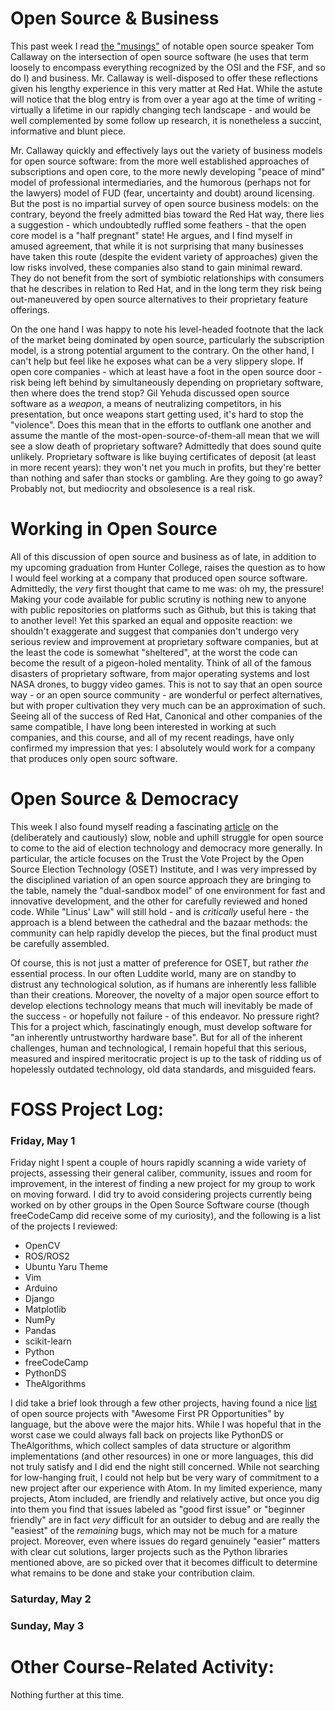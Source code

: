 # Open Source & Business
This past week I read [the "musings"](https://spot.livejournal.com/327801.html) of notable open source speaker Tom Callaway on the intersection of open source software (he uses that term loosely to encompass everything recognized by the OSI and the FSF, and so do I) and business. Mr. Callaway is well-disposed to offer these reflections given his lengthy experience in this very matter at Red Hat. While the astute will notice that the blog entry is from over a year ago at the time of writing - virtually a lifetime in our rapidly changing tech landscape - and would be well complemented by some follow up research, it is nonetheless a succint, informative and blunt piece. 

Mr. Callaway quickly and effectively lays out the variety of business models for open source software: from the more well established approaches of subscriptions and open core, to the more newly developing "peace of mind" model of professional intermediaries, and the humorous (perhaps not for the lawyers) model of FUD (fear, uncertainty and doubt) around licensing. But the post is no impartial survey of open source business models: on the contrary, beyond the freely admitted bias toward the Red Hat way, there lies a suggestion - which undoubtedly ruffled some feathers - that the open core model is a "half pregnant" state! He argues, and I find myself in amused agreement, that while it is not surprising that many businesses have taken this route (despite the evident variety of approaches) given the low risks involved, these companies also stand to gain minimal reward. They do not benefit from the sort of symbiotic relationships with consumers that he describes in relation to Red Hat, and in the long term they risk being out-maneuvered by open source alternatives to their proprietary feature offerings. 

On the one hand I was happy to note his level-headed footnote that the lack of the market being dominated by open source, particularly the subscription model, is a strong potential argument to the contrary. On the other hand, I can't help but feel like he exposes what can be a very slippery slope. If open core companies - which at least have a foot in the open source door - risk being left behind by simultaneously depending on proprietary software, then where does the trend stop? Gil Yehuda discussed open source software as a *weapon*, a means of neutralizing competitors, in his presentation, but once weapons start getting used, it's hard to stop the "violence". Does this mean that in the efforts to outflank one another and assume the mantle of the most-open-source-of-them-all mean that we will see a slow death of proprietary software? Admittedly that does sound quite unlikely. Proprietary software is like buying certificates of deposit (at least in more recent years): they won't net you much in profits, but they're better than nothing and safer than stocks or gambling. Are they going to go away? Probably not, but mediocrity and obsolesence is a real risk.

# Working in Open Source
All of this discussion of open source and business as of late, in addition to my upcoming graduation from Hunter College, raises the question as to how I would feel working at a company that produced open source software. Admittedly, the *very* first thought that came to me was: oh my, the pressure! Making your code available for public scrutiny is nothing new to anyone with public repositories on platforms such as Github, but this is taking that to another level! Yet this sparked an equal and opposite reaction: we shouldn't exaggerate and suggest that companies don't undergo very serious review and improvement at proprietary software companies, but at the least the code is somewhat "sheltered", at the worst the code can become the result of a pigeon-holed mentality. Think of all of the famous disasters of proprietary software, from major operating systems and lost NASA drones, to buggy video games. This is not to say that an open source way - or an open source community - are wonderful or perfect alternatives, but with proper cultivation they very much can be an approximation of such. Seeing all of the success of Red Hat, Canonical and other companies of the same compatible, I have long been interested in working at such companies, and this course, and all of my recent readings, have only confirmed my impression that yes: I absolutely would work for a company that produces only open sourc software. 

# Open Source & Democracy
This week I also found myself reading a fascinating [article](https://opensource.com/article/19/9/voting-fraud-open-source-solution?) on the (deliberately and cautiously) slow, noble and uphill struggle for open source to come to the aid of election technology and democracy more generally. In particular, the article focuses on the Trust the Vote Project by the Open Source Election Technology (OSET) Institute, and I was very impressed by the disciplined variation of an open source approach they are bringing to the table, namely the "dual-sandbox model" of one environment for fast and innovative development, and the other for carefully reviewed and honed code. While "Linus' Law" will still hold - and is *critically* useful here - the approach is a blend between the cathedral and the bazaar methods: the community can help rapidly develop the pieces, but the final product must be carefully assembled. 

Of course, this is not just a matter of preference for OSET, but rather *the* essential process. In our often Luddite world, many are on standby to distrust any technological solution, as if humans are inherently less fallible than their creations. Moreover, the novelty of a major open source effort to develop elections technology means that much will inevitably be made of the success - or hopefully not failure - of this endeavor. No pressure right? This for a project which, fascinatingly enough, must develop software for "an inherently untrustworthy hardware base". But for all of the inherent challenges, human and technological, I remain hopeful that this serious, measured and inspired meritocratic project is up to the task of ridding us of hopelessly outdated technology, old data standards, and misguided fears. 

# FOSS Project Log:
### Friday, May 1
Friday night I spent a couple of hours rapidly scanning a wide variety of projects, assessing their general caliber, community, issues and room for improvement, in the interest of finding a new project for my group to work on moving forward. I did try to avoid considering projects currently being worked on by other groups in the Open Source Software course (though freeCodeCamp did receive some of my curiosity), and the following is a list of the projects I reviewed:

- OpenCV
- ROS/ROS2
- Ubuntu Yaru Theme
- Vim
- Arduino
- Django
- Matplotlib
- NumPy
- Pandas
- scikit-learn
- Python
- freeCodeCamp
- PythonDS
- TheAlgorithms

I did take a brief look through a few other projects, having found a nice [list](https://github.com/MunGell/awesome-for-beginners) of open source projects with "Awesome First PR Opportunities" by language, but the above were the major hits. While I was hopeful that in the worst case we could always fall back on projects like PythonDS or TheAlgorithms, which collect samples of data structure or algorithm implementations (and other resources) in one or more languages, this did not truly satisfy and I did end the night still concerned. While not searching for low-hanging fruit, I could not help but be very wary of commitment to a new project after our experience with Atom. In my limited experience, many projects, Atom included, are friendly and relatively active, but once you dig into them you find that issues labeled as "good first issue" or "beginner friendly" are in fact *very* difficult for an outsider to debug and are really the "easiest" of the *remaining* bugs, which may not be much for a mature project. Moreover, even where issues do regard genuinely "easier" matters with clear cut solutions, larger projects such as the Python libraries mentioned above, are so picked over that it becomes difficult to determine what remains to be done and stake your contribution claim.

### Saturday, May 2


### Sunday, May 3

# Other Course-Related Activity:
Nothing further at this time.